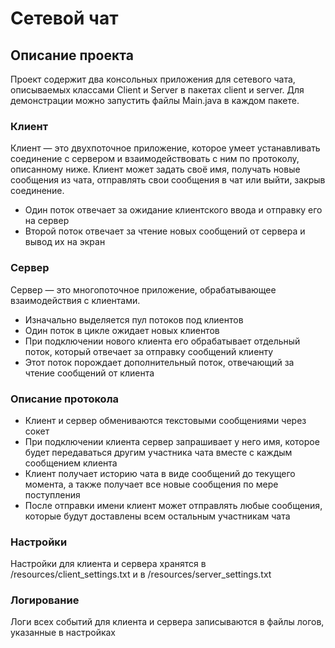 # Сетевой чат

## Описание проекта
Проект содержит два консольных приложения для сетевого чата, описываемых классами Client и Server в пакетах client и server.
Для демонстрации можно запустить файлы Main.java в каждом пакете.

### Клиент
Клиент — это двухпоточное приложение, которое умеет устанавливать соединение с сервером и взаимодействовать с ним по протоколу, описанному ниже. Клиент может задать своё имя, получать новые сообщения из чата, отправлять свои сообщения в чат или выйти, закрыв соединение.
- Один поток отвечает за ожидание клиентского ввода и отправку его на сервер
- Второй поток отвечает за чтение новых сообщений от сервера и вывод их на экран

### Сервер
Сервер — это многопоточное приложение, обрабатывающее взаимодействия с клиентами.
- Изначально выделяется пул потоков под клиентов
- Один поток в цикле ожидает новых клиентов
- При подключении нового клиента его обрабатывает отдельный поток, который отвечает за отправку сообщений клиенту
- Этот поток порождает дополнительный поток, отвечающий за чтение сообщений от клиента

### Описание протокола
- Клиент и сервер обмениваются текстовыми сообщениями через сокет
- При подключении клиента сервер запрашивает у него имя, которое будет передаваться другим участника чата вместе с каждым сообщением клиента
- Клиент получает историю чата в виде сообщений до текущего момента, а также получает все новые сообщения по мере поступления
- После отправки имени клиент может отправлять любые сообщения, которые будут доставлены всем остальным участникам чата

### Настройки
Настройки для клиента и сервера хранятся в /resources/client_settings.txt и в /resources/server_settings.txt

### Логирование
Логи всех событий для клиента и сервера записываются в файлы логов, указанные в настройках